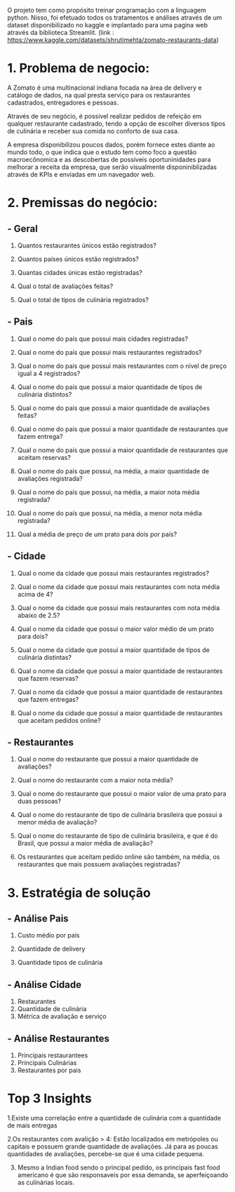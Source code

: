 O projeto tem como propósito treinar programação com a linguagem python. Nisso, foi efetuado todos os tratamentos e análises através de um dataset disponibilizado no kaggle e implantado para uma pagina web através da biblioteca Streamlit. (link : https://www.kaggle.com/datasets/shrutimehta/zomato-restaurants-data)

# 1. Problema de negocio: 

A Zomato é uma multinacional indiana focada na área de delivery e catálogo de dados, na qual presta serviço para os restaurantes cadastrados, entregadores e pessoas. 

Através de seu negócio, é possivel realizar pedidos de refeição em qualquer restaurante cadastrado, tendo a opção de escolher diversos tipos de culinária e receber sua comida no conforto de sua casa.

A empresa disponibilizou poucos dados, porém fornece estes diante ao mundo todo, o que indica que o estudo tem como foco a questão macroecônomica e as descobertas de possiveis oportuninidades para melhorar a receita da empresa, que serão visualmente disponiniblizadas através de KPIs e enviadas em um navegador web.

# 2. Premissas do negócio:
## -  Geral

1. Quantos restaurantes únicos estão registrados? 

2. Quantos países únicos estão registrados? 

3. Quantas cidades únicas estão registradas?

4. Qual o total de avaliações feitas? 

5. Qual o total de tipos de culinária registrados?

## - Pais

1. Qual o nome do país que possui mais cidades registradas? 

2. Qual o nome do país que possui mais restaurantes registrados?

3. Qual o nome do país que possui mais restaurantes com o nível de preço igual a 4 registrados? 

4. Qual o nome do país que possui a maior quantidade de tipos de culinária distintos? 

5. Qual o nome do país que possui a maior quantidade de avaliações feitas? 

6. Qual o nome do país que possui a maior quantidade de restaurantes que fazem entrega? 

7. Qual o nome do país que possui a maior quantidade de restaurantes que aceitam reservas? 

8. Qual o nome do país que possui, na média, a maior quantidade de avaliações registrada?

9. Qual o nome do país que possui, na média, a maior nota média registrada?  

10. Qual o nome do país que possui, na média, a menor nota média registrada?

11. Qual a média de preço de um prato para dois por país?



## - Cidade 
1. Qual o nome da cidade que possui mais restaurantes registrados? 

2. Qual o nome da cidade que possui mais restaurantes com nota média acima de 4? 

3. Qual o nome da cidade que possui mais restaurantes com nota média abaixo de 2.5?

4. Qual o nome da cidade que possui o maior valor médio de um prato para dois? 

5. Qual o nome da cidade que possui a maior quantidade de tipos de 
culinária distintas? 

6. Qual o nome da cidade que possui a maior quantidade de restaurantes que fazem reservas? 

7. Qual o nome da cidade que possui a maior quantidade de restaurantes que fazem entregas? 

8. Qual o nome da cidade que possui a maior quantidade de restaurantes que aceitam pedidos online?

## - Restaurantes
1. Qual o nome do restaurante que possui a maior quantidade de avaliações? 

2. Qual o nome do restaurante com a maior nota média? 

3. Qual o nome do restaurante que possui o maior valor de uma prato para duas pessoas? 

4. Qual o nome do restaurante de tipo de culinária brasileira que possui a menor média de avaliação?

5. Qual o nome do restaurante de tipo de culinária brasileira, e que é do Brasil, que possui a maior média de avaliação? 

6. Os restaurantes que aceitam pedido online são também, na média, os restaurantes que mais possuem avaliações registradas? 




# 3. Estratégia de solução 

## -  Análise Pais
1. Custo médio por pais
	
2. Quantidade de delivery
	
3. Quantidade tipos de culinária 

## - Análise Cidade
1. Restaurantes 
2. Quantidade de culinária 
3. Métrica de avaliação e serviço

## - Análise Restaurantes 
1. Principais restaurantees 
2. Principais Culinárias
3. Restaurantes por pais



# Top 3 Insights
1.Existe uma correlação entre a quantidade de culinária com a quantidade de mais entregas

2.Os restaurantes com avalição > 4: Estão localizados em metrópoles ou capitais e possuem grande quantidade de avaliações. Já para as poucas quantidades de avaliações, percebe-se que é uma cidade pequena.

3. Mesmo a Indian food sendo o principal pedido, os principais fast food americano é que são responsaveis por essa demanda, se aperfeiçoando as culinárias locais.


